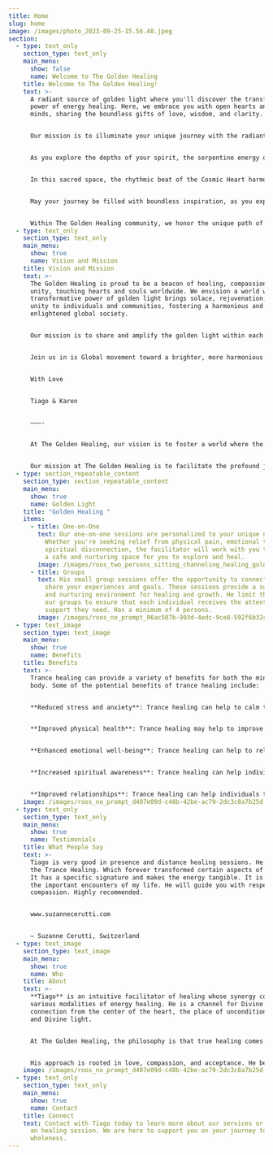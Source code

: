 ```yaml
---
title: Home
slug: home
image: /images/photo_2023-09-25-15.56.48.jpeg
section:
  - type: text_only
    section_type: text_only
    main_menu:
      show: false
      name: Welcome to The Golden Healing
    title: Welcome to The Golden Healing!
    text: >-
      A radiant source of golden light where you'll discover the transformative
      power of energy healing. Here, we embrace you with open hearts and open
      minds, sharing the boundless gifts of love, wisdom, and clarity.


      Our mission is to illuminate your unique journey with the radiant warmth of joy, guiding you toward profound healing and inner light. Within these pages, you'll find the resonance of harmony and the essence of embodiment as you ascend to a higher vibration.


      As you explore the depths of your spirit, the serpentine energy of kundalini awakens, leading you toward the luminous realm of Christ Consciousness and the path of enlightenment. You are not alone; your spirit team and wise ancestors walk beside you.


      In this sacred space, the rhythmic beat of the Cosmic Heart harmonizes with the radiant warmth of the Cosmic Sun, all guided by Divine Intelligence. Here, we celebrate the profound art of holistic healing, where the 12 Chakras align and super consciousness expands your horizons into the boundless realms of the infinite.


      May your journey be filled with boundless inspiration, as you explore the realms of spirit art and experience the healing with Colors. Welcome to a place where you'll discover the secret of zero limits, where your potential knows no boundaries.


      Within The Golden Healing community, we honor the unique path of every soul, embracing the healing power of the golden light within. Welcome to a place where your journey of healing and awakening begins anew with each visit.
  - type: text_only
    section_type: text_only
    main_menu:
      show: true
      name: Vision and Mission
    title: Vision and Mission
    text: >-
      The Golden Healing is proud to be a beacon of healing, compassion, and
      unity, touching hearts and souls worldwide. We envision a world where the
      transformative power of golden light brings solace, rejuvenation, and
      unity to individuals and communities, fostering a harmonious and
      enlightened global society.


      Our mission is to share and amplify the golden light within each individual, extending it to every corner of the world. We are committed to promoting healing, well-being, and unity by providing accessible resources, practices, and support, enabling individuals to connect with their inner light. We aspire to unite humanity through the shared experience of healing, compassion, and recognition of our common essence.


      Join us in is Global movement toward a brighter, more harmonious future.


      With Love


      Tiago & Karen


      ———-


      At The Golden Healing, our vision is to foster a world where the radiant essence of Golden Light illuminates the collective consciousness of Humanity. We see a planet where the journey of Healing extends like a warm embrace, touching hearts, minds, and souls across the World. Our dream is a globe in which the brilliance of Cosmic Sun shines upon the spirit of every individual, guiding them on a path of Ascending towards inner Enlightenment. We envision a harmonious existence where the inner Radiance of each being contributes to the greater well-being of Worldwide communities.


      Our mission at The Golden Healing is to facilitate the profound journey of self-discovery and healing on both personal and planetary levels. We aspire to be a beacon of wisdom and light, guiding humanity towards its innate radiance. Through holistic practices, spiritual guidance, and a global community, we aim to ignite the transformative power of golden light within every individual. Our commitment is to spread this healing light worldwide, fostering an environment where ascending towards enlightenment is a shared and harmonious experience. By nurturing the radiance within, we collectively contribute to the healing and evolution of our precious World.
  - type: section_repeatable_content
    section_type: section_repeatable_content
    main_menu:
      show: true
      name: Golden Light
    title: "Golden Healing "
    items:
      - title: One-on-One
        text: Our one-on-one sessions are personalized to your unique needs and goals.
          Whether you're seeking relief from physical pain, emotional trauma, or
          spiritual disconnection, the facilitator will work with you to create
          a safe and nurturing space for you to explore and heal.
        image: /images/roos_two_persons_sitting_channeling_healing_golden_light_c4ba8935-207a-4d9c-80f3-0b811e399004.png
      - title: Groups
        text: His small group sessions offer the opportunity to connect with others who
          share your experiences and goals. These sessions provide a supportive
          and nurturing environment for healing and growth. He limit the size of
          our groups to ensure that each individual receives the attention and
          support they need. Has a minimum of 4 persons.
        image: /images/roos_no_prompt_06ac507b-993d-4edc-9ce8-592f6b32c12e.png
  - type: text_image
    section_type: text_image
    main_menu:
      show: true
      name: Benefits
    title: Benefits
    text: >-
      Trance healing can provide a variety of benefits for both the mind and
      body. Some of the potential benefits of trance healing include:


      **Reduced stress and anxiety**: Trance healing can help to calm the mind and reduce feelings of stress and anxiety. This can lead to a greater sense of relaxation and inner peace.


      **Improved physical health**: Trance healing may help to improve physical health by reducing pain and inflammation in the body. It may also help to boost the immune system and improve overall energy levels.


      **Enhanced emotional well-being**: Trance healing can help to release emotional blockages and promote a greater sense of emotional well-being. It can help individuals to feel more connected to their emotions and develop a deeper understanding of themselves.


      **Increased spiritual awareness**: Trance healing can help individuals to connect with their spirituality and gain a deeper understanding of their place in the universe. It can promote feelings of interconnectedness and oneness with all beings.


      **Improved relationships**: Trance healing can help individuals to develop a greater sense of empathy and understanding towards others, leading to improved relationships and communication.
    image: /images/roos_no_prompt_d407e09d-c48b-42be-ac79-2dc3c8a7b25d.png
  - type: text_only
    section_type: text_only
    main_menu:
      show: true
      name: Testimonials
    title: What People Say
    text: >-
      Tiago is very good in presence and distance healing sessions. He taught me
      the Trance Healing. Which forever transformed certain aspects of my life.
      It has a specific signature and makes the energy tangible. It is one of
      the important encounters of my life. He will guide you with respect and
      compassion. Highly recommended. 


      www.suzannecerutti.com


      — Suzanne Cerutti, Switzerland
  - type: text_image
    section_type: text_image
    main_menu:
      show: true
      name: Who
    title: About
    text: >-
      **Tiago** is an intuitive facilitator of healing whose synergy comes from
      various modalities of energy healing. He is a channel for Divine
      connection from the center of the heart, the place of unconditional love
      and Divine light. 


      At The Golden Healing, the philosophy is that true healing comes from within and his works with individuals to help them unlock their inner wisdom, connect with their soul, and cultivate a deep sense of inner peace and joy.


      His approach is rooted in love, compassion, and acceptance. He believe that everyone has the power to heal themselves and that he is simply here to facilitate and support you on your journey.
    image: /images/roos_no_prompt_d407e09d-c48b-42be-ac79-2dc3c8a7b25d.png
  - type: text_only
    section_type: text_only
    main_menu:
      show: true
      name: Contact
    title: Connect
    text: Contact with Tiago today to learn more about our services or to schedule
      an healing session. We are here to support you on your journey to
      wholeness.
---
```

